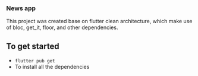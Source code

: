 ### News app

This project was created base on flutter clean architecture, which make use of bloc, get_it, floor, and other dependencies.

## To get started
- ``` flutter pub get ``` 
- To install all the dependencies


